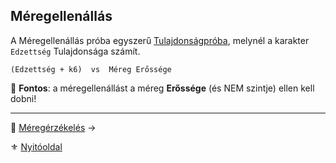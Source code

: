 ## Méregellenállás

A Méregellenállás próba egyszerű [Tulajdonságpróba](014_02_tulajdonsagproba.md), melynél a karakter `Edzettség` Tulajdonsága számít.

```
(Edzettség + k6)  vs  Méreg Erőssége
```

🔆 **Fontos**: a méregellenállást a méreg **Erőssége** (és NEM szintje) ellen kell dobni!

---

🔗 [Méregérzékelés](153_meregerzekeles.md) →

⚜️ [Nyitóoldal](start.md#15-m%C3%A9regrendszer-m%C3%A9rgek)

